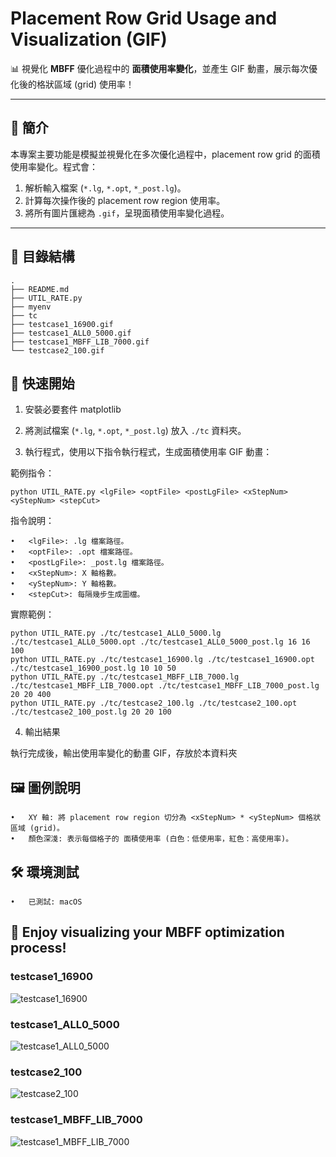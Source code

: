 # **Placement Row Grid Usage and Visualization (GIF)**

📊 視覺化 **MBFF** 優化過程中的 **面積使用率變化**，並產生 GIF 動畫，展示每次優化後的格狀區域 (grid) 使用率！

---

## 📝 **簡介**
本專案主要功能是模擬並視覺化在多次優化過程中，placement row grid 的面積使用率變化。程式會：
1. 解析輸入檔案 (`*.lg`, `*.opt`, `*_post.lg`)。
2. 計算每次操作後的 placement row region 使用率。
3. 將所有圖片匯總為 `.gif`，呈現面積使用率變化過程。

---

## 📂 **目錄結構**

```plaintext
.
├── README.md
├── UTIL_RATE.py
├── myenv
├── tc
├── testcase1_16900.gif
├── testcase1_ALL0_5000.gif
├── testcase1_MBFF_LIB_7000.gif
└── testcase2_100.gif
```

## 🚀 快速開始

1. 安裝必要套件 matplotlib  

2. 將測試檔案 (`*.lg`, `*.opt`, `*_post.lg`) 放入 `./tc` 資料夾。

3. 執行程式，使用以下指令執行程式，生成面積使用率 GIF 動畫：

範例指令：
```plaintext
python UTIL_RATE.py <lgFile> <optFile> <postLgFile> <xStepNum> <yStepNum> <stepCut>
```
指令說明：

	•	<lgFile>: .lg 檔案路徑。
	•	<optFile>: .opt 檔案路徑。
	•	<postLgFile>: _post.lg 檔案路徑。
	•	<xStepNum>: X 軸格數。
	•	<yStepNum>: Y 軸格數。
	•	<stepCut>: 每隔幾步生成圖檔。

實際範例：
```plaintext
python UTIL_RATE.py ./tc/testcase1_ALL0_5000.lg ./tc/testcase1_ALL0_5000.opt ./tc/testcase1_ALL0_5000_post.lg 16 16 100
python UTIL_RATE.py ./tc/testcase1_16900.lg ./tc/testcase1_16900.opt ./tc/testcase1_16900_post.lg 10 10 50
python UTIL_RATE.py ./tc/testcase1_MBFF_LIB_7000.lg ./tc/testcase1_MBFF_LIB_7000.opt ./tc/testcase1_MBFF_LIB_7000_post.lg 20 20 400
python UTIL_RATE.py ./tc/testcase2_100.lg ./tc/testcase2_100.opt ./tc/testcase2_100_post.lg 20 20 100
```
4. 輸出結果

執行完成後，輸出使用率變化的動畫 GIF，存放於本資料夾

## 🖼️ 圖例說明

	•	XY 軸: 將 placement row region 切分為 <xStepNum> * <yStepNum> 個格狀區域 (grid)。
	•	顏色深淺: 表示每個格子的 面積使用率 (白色：低使用率，紅色：高使用率)。

## 🛠️ 環境測試
	•	已測試: macOS


## 🎥 Enjoy visualizing your MBFF optimization process!
### testcase1_16900
![testcase1_16900](./testcase1_16900.gif)
### testcase1_ALL0_5000
![testcase1_ALL0_5000](./testcase1_ALL0_5000.gif)
### testcase2_100
![testcase2_100](./testcase2_100.gif)
### testcase1_MBFF_LIB_7000
![testcase1_MBFF_LIB_7000](./testcase1_MBFF_LIB_7000.gif)